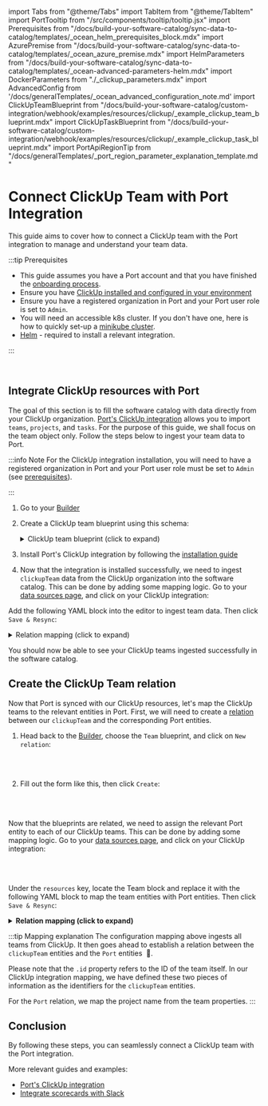 import Tabs from "@theme/Tabs"
import TabItem from "@theme/TabItem"
import PortTooltip from "/src/components/tooltip/tooltip.jsx"
import Prerequisites from "/docs/build-your-software-catalog/sync-data-to-catalog/templates/_ocean_helm_prerequisites_block.mdx"
import AzurePremise from "/docs/build-your-software-catalog/sync-data-to-catalog/templates/_ocean_azure_premise.mdx"
import HelmParameters from "/docs/build-your-software-catalog/sync-data-to-catalog/templates/_ocean-advanced-parameters-helm.mdx"
import DockerParameters from "./_clickup_parameters.mdx"
import AdvancedConfig from '/docs/generalTemplates/_ocean_advanced_configuration_note.md'
import ClickUpTeamBlueprint from "/docs/build-your-software-catalog/custom-integration/webhook/examples/resources/clickup/_example_clickup_team_blueprint.mdx"
import ClickUpTaskBlueprint from "/docs/build-your-software-catalog/custom-integration/webhook/examples/resources/clickup/_example_clickup_task_blueprint.mdx"
import PortApiRegionTip from "/docs/generalTemplates/_port_region_parameter_explanation_template.md"

# Connect ClickUp Team with Port Integration

This guide aims to cover how to connect a ClickUp team with the Port integration to manage and understand your team data.

:::tip Prerequisites
- This guide assumes you have a Port account and that you have finished the [onboarding process](/quickstart).
- Ensure you have [ClickUp installed and configured in your environment](https://docs.getport.io/build-your-software-catalog/sync-data-to-catalog/project-management/clickup/)
- Ensure you have a registered organization in Port and your Port user role is set to `Admin`.
- You will need an accessible k8s cluster. If you don't have one, here is how to quickly set-up a [minikube cluster](https://minikube.sigs.k8s.io/docs/start/).
- [Helm](https://helm.sh/docs/intro/install/) - required to install a relevant integration.

:::

<br/>

## Integrate ClickUp resources with Port

The goal of this section is to fill the software catalog with data directly from your ClickUp organization. [Port's ClickUp integration](https://docs.getport.io/build-your-software-catalog/sync-data-to-catalog/project-management/clickup/) allows you to import `teams`, `projects`, and `tasks`. For the purpose of this guide, we shall focus on the team object only. Follow the steps below to ingest your team data to Port.

:::info Note
For the ClickUp integration installation, you will need to have a registered organization in Port and your Port user role must be set to `Admin` (see [prerequisites](#connect-clickup-team-with-port-integration)).

:::

1. Go to your [Builder](https://app.getport.io/settings/data-model)

2. Create a ClickUp team <PortTooltip id="blueprint">blueprint</PortTooltip> using this schema:
   <details>
   <summary>ClickUp team blueprint (click to expand)</summary>
   
   ```json showLineNumbers
   {
     "identifier": "clickupTeam",
     "title": "Team",
     "icon": "ClickUp",
     "schema": {
       "properties": {
         "name": {
           "title": "Name",
           "type": "string"
         },
         "members": {
           "title": "Members",
           "type": "array"
         },
         "createdAt": {
           "title": "Created At",
           "type": "string",
           "format": "date-time"
         },
         "link": {
           "type": "string",
           "format": "url"
         }
       },
       "required": []
     },
     "mirrorProperties": {},
     "calculationProperties": {},
     "aggregationProperties": {},
     "relations": {}
   }
   ```
   
   </details>

3. Install Port's ClickUp integration by following the [installation guide](https://docs.getport.io/build-your-software-catalog/sync-data-to-catalog/project-management/clickup/installation)

4. Now that the integration is installed successfully, we need to ingest `clickupTeam` data from the ClickUp organization into the software catalog. This can be done by adding some mapping logic. Go to your [data sources page](https://app.getport.io/settings/data-sources), and click on your ClickUp integration:

[//]: # (@todo -> add images here)

Add the following YAML block into the editor to ingest team data. Then click `Save & Resync`:

<details>
<summary>Relation mapping (click to expand)</summary>

```yaml showLineNumbers
resources:
  - kind: team
    selector:
      query: "true"
    port:
      entity:
        mappings:
          identifier: ".id"
          title: ".name"
          blueprint: '"clickupTeam"'
          properties:
            name: ".name"
            members: "[.members[].username]"
            createdAt: ".date_created"
            link: ".url"
```

</details>

You should now be able to see your ClickUp teams ingested successfully in the software catalog.

## Create the ClickUp Team relation

Now that Port is synced with our ClickUp resources, let's map the ClickUp teams to the relevant entities in Port.
First, we will need to create a [relation](/build-your-software-catalog/customize-integrations/configure-data-model/relate-blueprints/relate-blueprints.md) between our `clickupTeam` and the corresponding Port entities.

1. Head back to the [Builder](https://app.getport.io/settings/data-model), choose the `Team` <PortTooltip id="blueprint">blueprint</PortTooltip>, and click on `New relation`:

[//]: # (   @todo -> add images here)
   
   <br/><br/>

2. Fill out the form like this, then click `Create`:

[//]: # (@todo -> add images here)

<br/><br/>

Now that the <PortTooltip id="blueprint">blueprints</PortTooltip> are related, we need to assign the relevant Port entity to each of our ClickUp teams. This can be done by adding some mapping logic. Go to your [data sources page](https://app.getport.io/settings/data-sources), and click on your ClickUp integration:

[//]: # (@todo -> add images here)

<br/><br/>

Under the `resources` key, locate the Team block and replace it with the following YAML block to map the team entities with Port entities. Then click `Save & Resync`:

<details>
<summary><b>Relation mapping (click to expand)</b></summary>

```yaml showLineNumbers
- kind: team
  selector:
    query: "true"
  port:
    entity:
      mappings:
        identifier: .id
        title: .name
        blueprint: '"clickupTeam"'
        properties:
          name: .name
          members: "[.members[].username]"
          createdAt: .date_created
          link: .url
        relations:
          project: .project.name
```

</details>

:::tip Mapping explanation
The configuration mapping above ingests all teams from ClickUp. It then goes ahead to establish a relation between the `clickupTeam` entities and the `Port` entities &nbsp;🎉.

Please note that the `.id` property refers to the ID of the team itself. In our ClickUp integration mapping, we have defined these two pieces of information as the identifiers for the `clickupTeam` entities.

For the `Port` relation, we map the project name from the team properties.
:::

[//]: # (@todo -> add images here)

## Conclusion

By following these steps, you can seamlessly connect a ClickUp team with the Port integration.

More relevant guides and examples:

- [Port's ClickUp integration](https://docs.getport.io/build-your-software-catalog/sync-data-to-catalog/project-management/clickup/)
- [Integrate scorecards with Slack](https://docs.getport.io/promote-scorecards/manage-using-3rd-party-apps/slack)